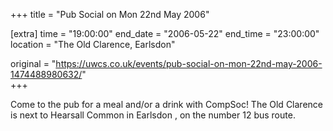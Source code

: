 +++
title = "Pub Social on Mon 22nd May 2006"

[extra]
time = "19:00:00"
end_date = "2006-05-22"
end_time = "23:00:00"
location = "The Old Clarence, Earlsdon"

original = "https://uwcs.co.uk/events/pub-social-on-mon-22nd-may-2006-1474488980632/"    
+++

Come to the pub for a meal and/or a drink with CompSoc\! The Old Clarence is next to Hearsall Common in Earlsdon , on the number 12 bus route.

